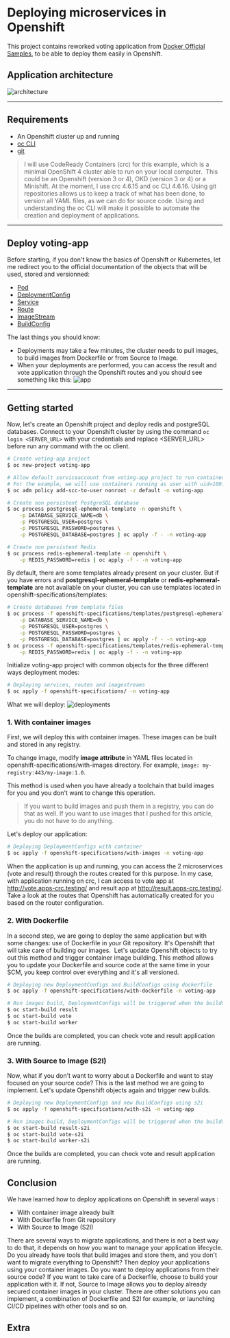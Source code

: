 # Deploying microservices in Openshift

This project contains reworked voting application from [Docker Official Samples](https://github.com/dockersamples/example-voting-app), to be able to deploy them easily in Openshift.

## Application architecture

![architecture](docs/img/architecture.png)

---

## Requirements

- An Openshift cluster up and running
- [oc CLI](https://medium.com/r/?url=https%3A%2F%2Fmirror.openshift.com%2Fpub%2Fopenshift-v4%2Fclients%2Foc%2Flatest%2F)
- [git](https://medium.com/r/?url=https%3A%2F%2Fgit-scm.com%2Fdownloads)

>I will use CodeReady Containers (crc) for this example, which is a minimal OpenShift 4 cluster able to run on your local computer. 
This could be an Openshift (version 3 or 4), OKD (version 3 or 4) or a Minishift.
At the moment, I use crc 4.6.15 and oc CLI 4.6.16.
Using git repositories allows us to keep a track of what has been done, to version all YAML files, as we can do for source code.
Using and understanding the oc CLI will make it possible to automate the creation and deployment of applications.

---

## Deploy voting-app

Before starting, if you don't know the basics of Openshift or Kubernetes, let me redirect you to the official documentation of the objects that will be used, stored and versionned:
- [Pod](https://docs.openshift.com/container-platform/4.6/rest_api/workloads_apis/pod-core-v1.html)
- [DeploymentConfig](https://docs.openshift.com/container-platform/4.6/rest_api/workloads_apis/deploymentconfig-apps-openshift-io-v1.html)
- [Service](https://docs.openshift.com/container-platform/4.6/rest_api/network_apis/service-core-v1.html)
- [Route](https://docs.openshift.com/container-platform/4.6/rest_api/network_apis/route-route-openshift-io-v1.html)
- [ImageStream](https://docs.openshift.com/container-platform/4.6/rest_api/image_apis/imagestream-image-openshift-io-v1.html)
- [BuildConfig](https://docs.openshift.com/container-platform/4.6/rest_api/workloads_apis/buildconfig-build-openshift-io-v1.html)

The last things you should know:
- Deployments may take a few minutes, the cluster needs to pull images, to build images from Dockerfile or from Source to Image.
- When your deployments are performed, you can access the result and vote application through the Openshift routes and you should see something like this:
![app](docs/img/vote-result.png)

---

## Getting started

Now, let's create an Openshift project and deploy redis and postgreSQL databases.
Connect to your Openshift cluster by using the command `oc login <SERVER_URL>` with your credentials and replace <SERVER_URL> before run any command with the oc client.

```bash
# Create voting-app project
$ oc new-project voting-app

# Allow default serviceaccount from voting-app project to run containers with any non-root user
# For the example, we will use containers running as user with uid=1001
$ oc adm policy add-scc-to-user nonroot -z default -n voting-app

# Create non persistent PostgreSQL database
$ oc process postgresql-ephemeral-template -n openshift \
    -p DATABASE_SERVICE_NAME=db \
    -p POSTGRESQL_USER=postgres \
    -p POSTGRESQL_PASSWORD=postgres \
    -p POSTGRESQL_DATABASE=postgres | oc apply -f - -n voting-app

# Create non persistent Redis
$ oc process redis-ephemeral-template -n openshift \
    -p REDIS_PASSWORD=redis | oc apply -f - -n voting-app
```

By default, there are some templates already present on your cluster.
But if you have errors and **postgresql-ephemeral-template** or **redis-ephemeral-template** are not available on your cluster, you can use templates located in openshift-specifications/templates:
```bash
# Create databases from template files
$ oc process -f openshift-specifications/templates/postgresql-ephemeral-template.yaml \
    -p DATABASE_SERVICE_NAME=db \
    -p POSTGRESQL_USER=postgres \
    -p POSTGRESQL_PASSWORD=postgres \
    -p POSTGRESQL_DATABASE=postgres | oc apply -f - -n voting-app
$ oc process -f openshift-specifications/templates/redis-ephemeral-template.yaml \
    -p REDIS_PASSWORD=redis | oc apply -f - -n voting-app
```

Initialize voting-app project with common objects for the three different ways deployment modes: 
```bash
# Deploying services, routes and imagestreams
$ oc apply -f openshift-specifications/ -n voting-app
```

What we will deploy:
![deployments](docs/img/deployments.png)

### 1. With container images

First, we will deploy this with container images. These images can be built and stored in any registry.

To change image, modify **image attribute** in YAML files located in openshift-specifications/with-images directory.
For example, `image: my-registry:443/my-image:1.0`.

This method is used when you have already a toolchain that build images for you and you don't want to change this operation. 

>If you want to build images and push them in a registry, you can do that as well. If you want to use images that I pushed for this article, you do not have to do anything.

Let's deploy our application:
```bash
# Deploying DeploymentConfigs with container
$ oc apply -f openshift-specifications/with-images -n voting-app
```

When the application is up and running, you can access the 2 microservices (vote and result) through the routes created for this purpose.
In my case, with application running on crc, I can access to vote app at http://vote.apps-crc.testing/ and result app at http://result.apps-crc.testing/. Take a look at the routes that Openshift has automatically created for you based on the router configuration.

### 2. With Dockerfile

In a second step, we are going to deploy the same application but with some changes: use of Dockerfile in your Git repository. It's Openshift that will take care of building our images. 
Let's update Openshift objects to try out this method and trigger container image building.
This method allows you to update your Dockerfile and source code at the same time in your SCM, you keep control over everything and it's all versioned.

```bash
# Deploying new DeploymentConfigs and BuildConfigs using dockerfile
$ oc apply -f openshift-specifications/with-dockerfile -n voting-app

# Run images build, DeploymentConfigs will be triggered when the builds are completed.
$ oc start-build result
$ oc start-build vote
$ oc start-build worker
```

Once the builds are completed, you can check vote and result application are running.

### 3. With Source to Image (S2I)

Now, what if you don't want to worry about a Dockerfile and want to stay focused on your source code? This is the last method we are going to implement.
Let's update Openshift objects again and trigger new builds.

```bash
# Deploying new DeploymentConfigs and new BuildConfigs using s2i
$ oc apply -f openshift-specifications/with-s2i -n voting-app

# Run images build, DeploymentConfigs will be triggered when the builds are completed.
$ oc start-build result-s2i
$ oc start-build vote-s2i
$ oc start-build worker-s2i
```

Once the builds are completed, you can check vote and result application are running.

## Conclusion

We have learned how to deploy applications on Openshift in several ways :
- With container image already built
- With Dockerfile from Git repository
- With Source to Image (S2I)

There are several ways to migrate applications, and there is not a best way to do that, it depends on how you want to manage your application lifecycle.
Do you already have tools that build images and store them, and you don't want to migrate everything to Openshift? Then deploy your applications using your container images.
Do you want to deploy applications from their source code? If you want to take care of a Dockerfile, choose to build your application with it. If not, Source to Image allows you to deploy already secured container images in your cluster.
There are other solutions you can implement, a combination of Dockerfile and S2I for example, or launching CI/CD pipelines with other tools and so on.

## Extra